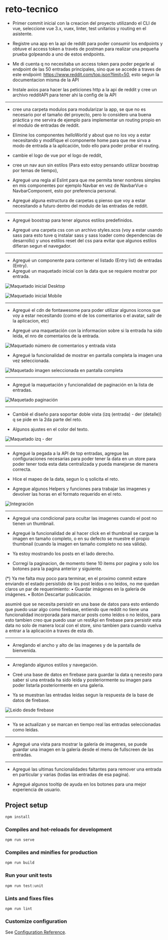 # reto-tecnico

- Primer commit inicial con la creacion del proyecto utilizando el CLI de vue, seleccione vue 3.x, vuex, linter, test unitarios y routing en el asistente.

- Registre una app en la api de reddit para poder consumir los endpoints y obtuve el access token a través de postman para realizar una pequeña prueba golpeando a uno de estos endpoints.

- Me di cuenta q no necesitaba un access token para poder pegarle al endpoint de las 50 entradas principales, sino que se accede a traves de este endpoint: https://www.reddit.com/top.json?limit=50, esto segun la documentacion misma de la API

- Instale axios para hacer las peticiones http a la api de reddit y cree un archivo redditAPI para tener ahi la config de la API

---

- cree una carpeta modulos para modularizar la app, se que no es necesario por el tamaño del proyecto, pero lo considero una buena práctica y me servira de ejemplo para implementar un routing propio en el modulo de entradas de reddit.

- Elimine los componentes helloWorld y about que no los voy a estar necesitando y modifique el componente home para que me sirva a modo de entrada a la aplicación, todo ello para poder probar el routing.

- cambie el logo de vue por el logo de reddit,

- cree un nav aun sin estilos (Para esto estoy pensando utilizar boostrap por temas de tiempo),

- Agregué una regla al Eslint para que me permita tener nombres simples en mis componentes por ejemplo Navbar en vez de NavbarVue o NavbarComponent, esto por preferencia personal.

- Agregué alguna estructura de carpetas q pienso que voy a estar necesitando a futuro dentro del modulo de las entradas de reddit.

---

- Agregué boostrap para tener algunos estilos predefinidos.

- Agregué una carpeta css con un archivo styles.scss (voy a estar usando sass para esto tuve q instalar sass y sass loader como dependencias de desarrollo) y unos estilos reset del css para evitar que algunos estilos difieran segun el navegador.

---

- Agregué un componente para contener el listado (Entry list) de entradas (Entry).
- Agregué un maquetado inicial con la data que se requiere mostrar por entrada.

![Maquetado inicial Desktop](https://res.cloudinary.com/dhromiae3/image/upload/v1710781925/reto-tecnico/uzrd8rd2pmliga5qnlfc.png)

![Maquetado inicial Mobile](https://res.cloudinary.com/dhromiae3/image/upload/v1710782114/reto-tecnico/iyg1xebuauyajac4saj4.png)

---

- Agregué el cdn de fontawesome para poder utilizar algunos iconos que voy a estar necesitando (como el de los comentarios o el avatar, salir de la aplicacion, etc)

- Agregué una maquetación con la informacion sobre si la entrada ha sido leida, el nro de comentarios de la entrada.

![Maquetado número de comentarios y entrada vista](https://res.cloudinary.com/dhromiae3/image/upload/v1710784590/reto-tecnico/ayisc1zl61moqrk75lxe.png)

- Agregué la funcionalidad de mostrar en pantalla completa la imagen una vez seleccionada.

![Maquetado imagen seleccionada en pantalla completa](https://res.cloudinary.com/dhromiae3/image/upload/v1710784591/reto-tecnico/ckymehlkc6t3t6rfsbob.png)

---

- Agregué la maquetación y funcionalidad de paginación en la lista de entradas.

![Maquetado paginación](https://res.cloudinary.com/dhromiae3/image/upload/v1710786308/reto-tecnico/tqiyjwdmxyucnspkq5ua.png)

---

- Cambié el diseño para soportar doble vista (izq (entrada) - der (detalle)) q se pide en la 2da parte del reto.

- Algunos ajustes en el color del texto.

![Maquetado izq - der](https://res.cloudinary.com/dhromiae3/image/upload/v1710790116/reto-tecnico/ifkys7imj1z1mtadwba5.png)

---

- Agregué la pegada a la API de top entradas, agregue las configuraciones necesarias para poder tener la data en un store para poder tener toda esta data centralizada y pueda manejarse de manera correcta.

- Hice el mapeo de la data, segun lo q solicita el reto.

- Agregue algunos Helpers y funciones para trabajar las imagenes y devolver las horas en el formato requerido en el reto.

![Integración](https://res.cloudinary.com/dhromiae3/image/upload/v1710796074/reto-tecnico/zlkyuy1xgcuzqxnyiwtz.png)

---

- Agregué una condicional para ocultar las imagenes cuando el post no tienen un thumbnail.

- Agregué la funcionalidad de al hacer click en el thumbnail se cargue la imagen en tamaño completo, o en su defecto se muestre el propio thumbnail (cuando la imagen en tamaño completo no sea válida).

- Ya estoy mostrando los posts en el lado derecho.

- Corregí la paginacion, de momento tiene 10 items por pagina y solo los botones para la pagina anterior y siguiente.

(\*) Ya me falta muy poco para terminar, en el proximo commit estare enviando el estado persistido de los post leídos o no leídos, no me quedan claros un par de requerimiento:
• Guardar imágenes en la galería de imágenes.
• Botón Descartar publicación.

asumiré que se necesita persistir en una base de datos para esto entiendo que puedo usar algo como firebase, entiendo que reddit no tiene una funcionalidad incorporada para marcar posts como leídos o no leídos, para esto tambien creo que puedo usar un restApi en firebase para persistir esta data no solo de manera local con el store, sino tambien para cuando vuelva a entrar a la aplicación a traves de esta db.

---

- Arreglando el ancho y alto de las imagenes y de la pantalla de bienvenida.

---

- Arreglando algunos estilos y navegación.

- Creé una base de datos en firebase para guardar la data q necesito para saber si una entrada ha sido leida y posteriormente su imagen para poder listarla posteriormente en una galeria.

- Ya se muestran las entradas leidas segun la respuesta de la base de datos de firebase.

![Leido desde firebase](https://res.cloudinary.com/dhromiae3/image/upload/v1710812214/reto-tecnico/n0hprvahqxzurdiifbfo.png)

---

- Ya se actualizan y se marcan en tiempo real las entradas seleccionadas como leídas.

---

- Agregué una vista para mostrar la galería de imagenes, se puede guardar una imagen en la galería desde el menu de fullscreen de las entradas.

---

- Agregué las ultimas funcionalidades faltantes para remover una entrada en particular y varias (todas las entradas de esa pagina).

- Agregué algunos tooltip de ayuda en los botones para una mejor experiencia de usuario.

## Project setup

```
npm install
```

### Compiles and hot-reloads for development

```
npm run serve
```

### Compiles and minifies for production

```
npm run build
```

### Run your unit tests

```
npm run test:unit
```

### Lints and fixes files

```
npm run lint
```

### Customize configuration

See [Configuration Reference](https://cli.vuejs.org/config/).

